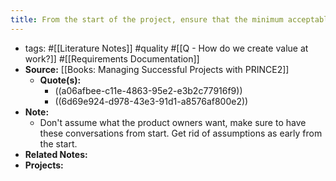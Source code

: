 ```yaml
---
title: From the start of the project, ensure that the minimum acceptable level of quality definitions are agreed and communicated
---
```


- tags: #[[Literature Notes]] #quality #[[Q - How do we create value at work?]] #[[Requirements Documentation]]
- **Source:** [[Books: Managing Successful Projects with PRINCE2]]
	- **Quote(s):**
		- ((a06afbee-c11e-4863-95e2-e3b2c77916f9))
		- ((6d69e924-d978-43e3-91d1-a8576af800e2))
- **Note:**
	- Don't assume what the product owners want, make sure to have these conversations from start. Get rid of assumptions as early from the start.
- **Related Notes:**
- **Projects:**